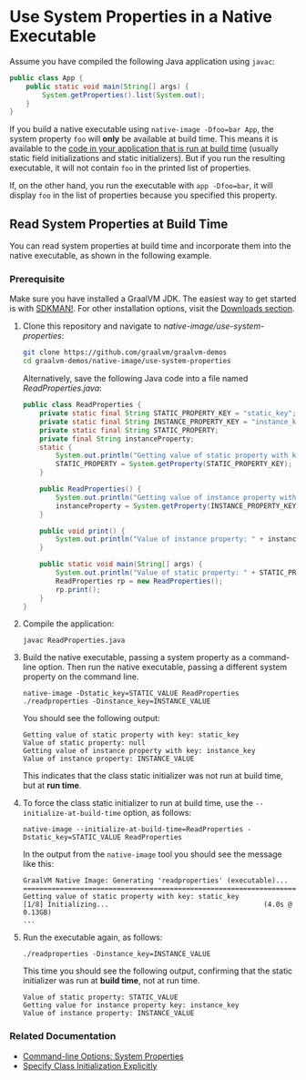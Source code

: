 # Use System Properties in a Native Executable

Assume you have compiled the following Java application using `javac`:

```java
public class App {
    public static void main(String[] args) {
        System.getProperties().list(System.out);
    }
}
```

If you build a native executable using `native-image -Dfoo=bar App`, the system property `foo` will **only** be available at build time.
This means it is available to the [code in your application that is run at build time](http://www.graalvm.org/sdk/javadoc/org/graalvm/nativeimage/ImageInfo.html#inImageBuildtimeCode--) (usually static field initializations and static initializers).
But if you run the resulting executable, it will not contain `foo` in the printed list of properties.

If, on the other hand, you run the executable with `app -Dfoo=bar`, it will display `foo` in the list of properties because you specified this property.

## Read System Properties at Build Time

You can read system properties at build time and incorporate them into the native executable, as shown in the following example.

### Prerequisite

Make sure you have installed a GraalVM JDK.
The easiest way to get started is with [SDKMAN!](https://sdkman.io/jdks#graal).
For other installation options, visit the [Downloads section](https://www.graalvm.org/downloads/).

1. Clone this repository and navigate to _native-image/use-system-properties_:

    ```bash
    git clone https://github.com/graalvm/graalvm-demos
    cd graalvm-demos/native-image/use-system-properties
    ```

    Alternatively, save the following Java code into a file named _ReadProperties.java_:

    ```java
    public class ReadProperties {
        private static final String STATIC_PROPERTY_KEY = "static_key";
        private static final String INSTANCE_PROPERTY_KEY = "instance_key";
        private static final String STATIC_PROPERTY;
        private final String instanceProperty;
        static {
            System.out.println("Getting value of static property with key: " + STATIC_PROPERTY_KEY);
            STATIC_PROPERTY = System.getProperty(STATIC_PROPERTY_KEY);
        }

        public ReadProperties() {
            System.out.println("Getting value of instance property with key: " + INSTANCE_PROPERTY_KEY);
            instanceProperty = System.getProperty(INSTANCE_PROPERTY_KEY);
        }

        public void print() {
            System.out.println("Value of instance property: " + instanceProperty);
        }

        public static void main(String[] args) {
            System.out.println("Value of static property: " + STATIC_PROPERTY);
            ReadProperties rp = new ReadProperties();
            rp.print();
        }
    }
    ```

2. Compile the application:

    ```shell
    javac ReadProperties.java
    ```

3. Build the native executable, passing a system property as a command-line option. Then run the native executable, passing a different system property on the command line.

    ```shell
    native-image -Dstatic_key=STATIC_VALUE ReadProperties
    ./readproperties -Dinstance_key=INSTANCE_VALUE
    ```

    You should see the following output:

    ```shell
    Getting value of static property with key: static_key
    Value of static property: null
    Getting value of instance property with key: instance_key
    Value of instance property: INSTANCE_VALUE
    ```

    This indicates that the class static initializer was not run at build time, but at **run time**.

4. To force the class static initializer to run at build time, use the `--initialize-at-build-time` option, as follows:

    ```shell
    native-image --initialize-at-build-time=ReadProperties -Dstatic_key=STATIC_VALUE ReadProperties
    ```

    In the output from the `native-image` tool you should see the message like this:

    ```
    GraalVM Native Image: Generating 'readproperties' (executable)...
    ==========================================================================
    Getting value of static property with key: static_key
    [1/8] Initializing...                                      (4.0s @ 0.13GB)
    ...
    ```

5. Run the executable again, as follows:

    ```shell
    ./readproperties -Dinstance_key=INSTANCE_VALUE
    ```

    This time you should see the following output, confirming that the static initializer was run at **build time**, not at run time.

    ```shell
    Value of static property: STATIC_VALUE
    Getting value for instance property key: instance_key
    Value of instance property: INSTANCE_VALUE
    ```

### Related Documentation

* [Command-line Options: System Properties](https://www.graalvm.org/latest/reference-manual/native-image/overview/Options/#system-properties)
* [Specify Class Initialization Explicitly](https://www.graalvm.org/latest/reference-manual/native-image/guides/specify-class-initialization)
